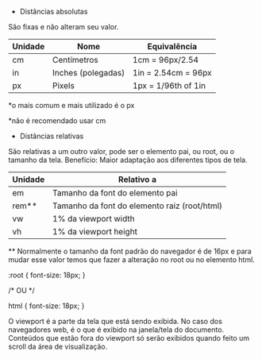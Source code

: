 - Distâncias absolutas <length>

São fixas e não alteram seu valor.

| Unidade  | Nome                | Equivalência         |
|----------|---------------------|----------------------|
| cm       | Centímetros         | 1cm = 96px/2.54      | 
| in       | Inches (polegadas)  | 1in = 2.54cm = 96px  | 
| px       | Pixels              | 1px = 1/96th of 1in  |

*o mais comum e mais utilizado é o px

*não é recomendado usar cm

- Distâncias relativas

São relativas a um outro valor, pode ser o elemento pai, ou root, ou o tamanho da tela.
Benefício: Maior adaptação aos diferentes tipos de tela.

| Unidade  | Relativo a                                    |
|----------|-----------------------------------------------|
| em       | Tamanho da font do elemento pai               |
| rem**    | Tamanho da font do elemento raiz (root/html)  | 
| vw       | 1% da viewport width                          |  
| vh       | 1% da viewport height                         |

** Normalmente o tamanho da font padrão do navegador é de 16px e para mudar esse valor temos que fazer a alteração no root ou no elemento html.

:root {
	font-size: 18px;
}

/* OU */

html {
	font-size: 18px;
}

O viewport é a parte da tela que está sendo exibida. No caso dos navegadores web, é o que é exibido na janela/tela do documento. Conteúdos que estão fora do viewport só serão exibidos quando feito um scroll da área de visualização.